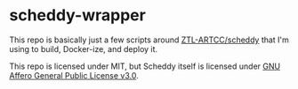 # scheddy-wrapper

This repo is basically just a few scripts around [ZTL-ARTCC/scheddy](https://github.com/ZTL-ARTCC/scheddy) that I'm using to build, Docker-ize, and deploy it.

This repo is licensed under MIT, but Scheddy itself is licensed under [GNU Affero General Public License v3.0](https://github.com/ZTL-ARTCC/scheddy/blob/main/LICENSE).
